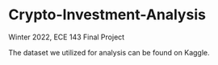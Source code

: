 # Crypto-Investment-Analysis
Winter 2022, ECE 143 Final Project

The dataset we utilized for analysis can be found on Kaggle.

